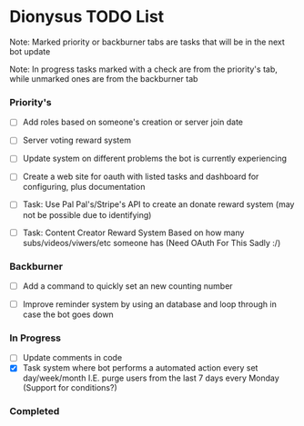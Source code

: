 # Dionysus TODO List

Note: Marked priority or backburner tabs are tasks that will be in the next bot update

Note: In progress tasks marked with a check are from the priority's tab, while unmarked ones are from the backburner tab

### Priority's
- [ ] Add roles based on someone's creation or server join date
- [ ] Server voting reward system
- [ ] Update system on different problems the bot is currently experiencing
- [ ] Create a web site for oauth with listed tasks and dashboard for configuring, plus documentation
- [ ] Task: Use Pal Pal's/Stripe's API to create an donate reward system (may not be possible due to identifying)
- [ ] Task: Content Creator Reward System Based on how many subs/videos/viwers/etc someone has (Need OAuth For This Sadly :/)


### Backburner
- [ ] Add a command to quickly set an new counting number
- [ ] Improve reminder system by using an database and loop through in case the bot goes down


### In Progress
- [ ] Update comments in code
- [x] Task system where bot performs a automated action every set day/week/month I.E. purge users from the last 7 days every Monday (Support for conditions?)

### Completed
